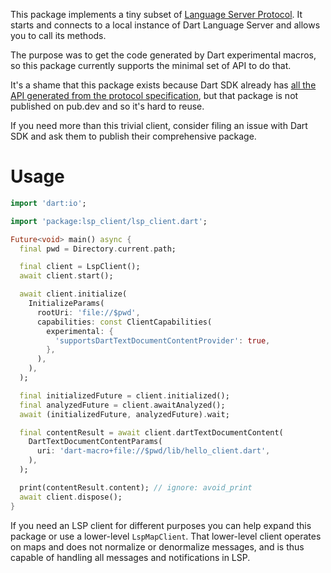 This package implements a tiny subset of
[Language Server Protocol](https://microsoft.github.io/language-server-protocol/).
It starts and connects to a local instance of Dart Language Server
and allows you to call its methods.

The purpose was to get the code generated by Dart experimental macros,
so this package currently supports the minimal set of API to do that.

It's a shame that this package exists
because Dart SDK already has
[all the API generated from the protocol specification](https://github.com/dart-lang/sdk/tree/main/third_party/pkg/language_server_protocol),
but that package is not published on pub.dev and so it's hard to reuse.

If you need more than this trivial client,
consider filing an issue with Dart SDK and ask them to publish their comprehensive package.

# Usage

```dart
import 'dart:io';

import 'package:lsp_client/lsp_client.dart';

Future<void> main() async {
  final pwd = Directory.current.path;

  final client = LspClient();
  await client.start();

  await client.initialize(
    InitializeParams(
      rootUri: 'file://$pwd',
      capabilities: const ClientCapabilities(
        experimental: {
          'supportsDartTextDocumentContentProvider': true,
        },
      ),
    ),
  );

  final initializedFuture = client.initialized();
  final analyzedFuture = client.awaitAnalyzed();
  await (initializedFuture, analyzedFuture).wait;

  final contentResult = await client.dartTextDocumentContent(
    DartTextDocumentContentParams(
      uri: 'dart-macro+file://$pwd/lib/hello_client.dart',
    ),
  );

  print(contentResult.content); // ignore: avoid_print
  await client.dispose();
}
```

If you need an LSP client for different purposes
you can help expand this package or use a lower-level `LspMapClient`.
That lower-level client operates on maps and does not normalize or denormalize messages,
and is thus capable of handling all messages and notifications in LSP.
